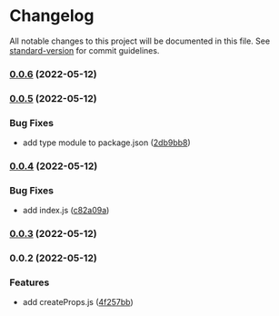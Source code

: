 # Changelog

All notable changes to this project will be documented in this file. See [standard-version](https://github.com/conventional-changelog/standard-version) for commit guidelines.

### [0.0.6](https://github.com/shinokada/createProps/compare/v0.0.5...v0.0.6) (2022-05-12)

### [0.0.5](https://github.com/shinokada/createProps/compare/v0.0.4...v0.0.5) (2022-05-12)


### Bug Fixes

* add type module to package.json ([2db9bb8](https://github.com/shinokada/createProps/commit/2db9bb8aa685ba1a5ee09d9c38ffbbec8545d845))

### [0.0.4](https://github.com/shinokada/createProps/compare/v0.0.3...v0.0.4) (2022-05-12)


### Bug Fixes

* add index.js ([c82a09a](https://github.com/shinokada/createProps/commit/c82a09a8cdf956e6e6705aac3a65ccc828d41e0d))

### [0.0.3](https://github.com/shinokada/createProps/compare/v0.0.2...v0.0.3) (2022-05-12)

### 0.0.2 (2022-05-12)


### Features

* add createProps.js ([4f257bb](https://github.com/shinokada/createProps/commit/4f257bb1dfeac53fcc7e2b409910ad52521a44b3))
